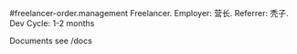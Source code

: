 #freelancer-order.management
Freelancer. Employer: 营长. Referrer: 秃子. Dev Cycle: 1-2 months

Documents see /docs